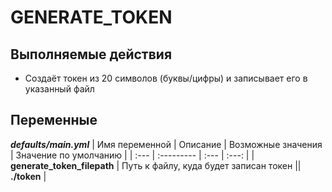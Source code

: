 # GENERATE_TOKEN

## Выполняемые действия

- Создаёт токен из 20 символов (буквы/цифры) и записывает его в указанный файл

## Переменные

***defaults/main.yml***
| Имя переменной | Описание | Возможные значения | Значение по умолчанию |
| :--- | :--------- | :--- | :---: |
| **generate_token_filepath** | Путь к файлу, куда будет записан токен || **./token** |

